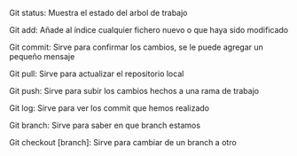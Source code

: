 Git status: Muestra el estado del arbol de trabajo

Git add: Añade al índice cualquier fichero nuevo o que haya sido modificado

Git commit: Sirve para confirmar los cambios, se le puede agregar un pequeño mensaje

Git pull: Sirve para actualizar el repositorio local

Git push: Sirve para subir los cambios hechos a una rama de trabajo

Git log: Sirve para ver los commit que hemos realizado

Git branch: Sirve para saber en que branch estamos

Git checkout [branch]: Sirve para cambiar de un branch a otro
